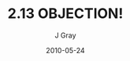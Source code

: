 ---
title: '2.13 OBJECTION!'
alt: 'Mysteries of the Arcana'
date: '2010-05-24'
author: 'J Gray'
artist: 'Keira'
chapter: '2 All the Way Down'
filler: false
---